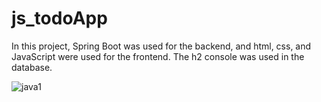 # js_todoApp

In this project, Spring Boot was used for the backend, and html, css, and JavaScript were used for the frontend. The h2 console was used in the database.

 <img align="left" src="https://github.com/AkhmatovNurbek/js_todoApp/blob/master/src/main/resources/img.png" alt="java1"/> 
